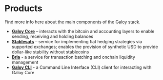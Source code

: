 # Products

Find more info here about the main components of the Galoy stack.

* **[Galoy Core](/products/galoy-core)** – interacts with the bitcoin and accounting layers to enable sending, receiving and holding balances
* **[Stablesats](/products/stablesats)** – service for implementing fiat hedging strategies via supported exchanges; enables the provision of synthetic USD to provide dollar-like stability without stablecoins
* **[Bria](/products/bria)** - a service for transaction batching and onchain liquidity management
* **[Galoy CLI](/products/galoy-cli)** - a Command Line Interface (CLI) client for interacting with Galoy Core
